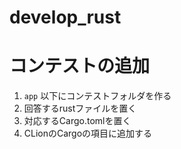 # develop_rust

# コンテストの追加

1. `app` 以下にコンテストフォルダを作る
1. 回答するrustファイルを置く
1. 対応するCargo.tomlを置く
1. CLionのCargoの項目に追加する